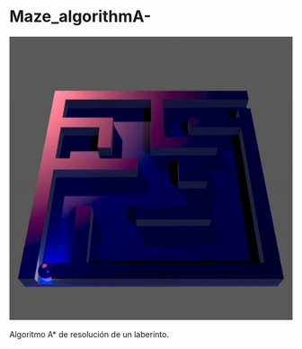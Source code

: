 # Maze_algorithmA-

![maze](https://github.com/RDHLaura/Maze_algorithmA-/blob/3759b8c695e2ab1648b823680333f1a521b12f07/src/main/resources/ezgif.com-gif-maker.gif)

Algoritmo A* de resolución de un laberinto.




